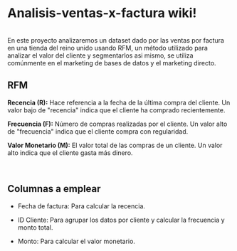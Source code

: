 # Analisis-ventas-x-factura wiki!
<br>
En este proyecto analizaremos un dataset dado por las ventas por factura en una tienda del reino unido usando RFM, un método utilizado para analizar el valor del cliente y segmentarlos asi mismo, se utiliza comúnmente en el marketing de bases de datos y el marketing directo.


## RFM

**Recencia (R):** Hace referencia a la fecha de la última compra del cliente. Un valor bajo de "recencia" indica que el cliente ha comprado recientemente.

**Frecuencia (F):** Número de compras realizadas por el cliente. Un valor alto de "frecuencia" indica que el cliente compra con regularidad.

**Valor Monetario (M):** El valor total de las compras de un cliente. Un valor alto indica que el cliente gasta más dinero.

<br>

## Columnas a emplear

* Fecha de factura: Para calcular la recencia.

* ID Cliente: Para agrupar los datos por cliente y calcular la frecuencia y monto total.

* Monto: Para calcular el valor monetario.




